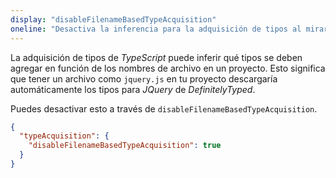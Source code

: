 ```yaml
---
display: "disableFilenameBasedTypeAcquisition"
oneline: "Desactiva la inferencia para la adquisición de tipos al mirar los nombres de archivo en un proyecto."
---
```


La adquisición de tipos de *TypeScript* puede inferir qué tipos se deben agregar en función de los nombres de archivo en un proyecto. Esto significa que tener un archivo como `jquery.js` en tu proyecto descargaría automáticamente los tipos para *JQuery* de *DefinitelyTyped*.

Puedes desactivar esto a través de `disableFilenameBasedTypeAcquisition`.

```json
{
  "typeAcquisition": {
    "disableFilenameBasedTypeAcquisition": true
  }
}
```
